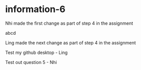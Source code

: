 # information-6


Nhi made the first change as part of step 4 in the assignment

abcd

Ling made the next change as part of step 4 in the assignment

Test my github desktop - Ling

Test out question 5 - Nhi 